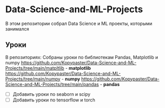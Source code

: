# Data-Science-and-ML-Projects
В этом репозитории собрал Data Science и ML проекты, которыми занимался
## Уроки
В репозиториях:
Собраны уроки по библиотекам Pandas, Matplotlib и numpy
https://github.com/Kopypaster/Data-Science-and-ML-Projects/tree/main/matpltlib - **matplotlib**
https://github.com/Kopypaster/Data-Science-and-ML-Projects/tree/main/numpy - **numpy**
https://github.com/Kopypaster/Data-Science-and-ML-Projects/tree/main/pandas - **pandas**
- [ ] Добавить уроки по seaborn и scipy
- [ ] Добавить уроки по tensorflow и torch 
